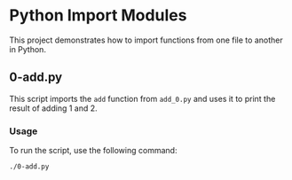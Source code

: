 # Python Import Modules

This project demonstrates how to import functions from one file to another in Python.

## 0-add.py

This script imports the `add` function from `add_0.py` and uses it to print the result of adding 1 and 2.

### Usage

To run the script, use the following command:

```bash
./0-add.py
